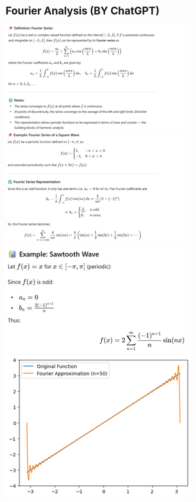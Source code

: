 # Fourier Analysis (BY ChatGPT)
![Alt text](FSDefinition.jpg)
![Alt text](example.jpg)
![Alt text](sawtootheg.jpg)
![Alt text](sawtt.png)

